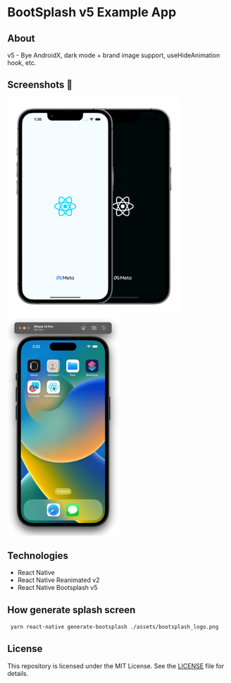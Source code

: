 # BootSplash v5 Example App



## About

v5 - Bye AndroidX, dark mode + brand image support, useHideAnimation hook, etc. 


<!-- emoji screenshot here  -->
## Screenshots 📸

<p>
  <img width="393" src="./docs/demo_static.png" alt="Demo">
  <img width="255" src="./docs/demo.gif" alt="Demo">
</p>

## Technologies

- React Native
- React Native Reanimated v2
- React Native Bootsplash v5

## How generate splash screen

```bash
 yarn react-native generate-bootsplash ./assets/bootsplash_logo.png
```

## License

This repository is licensed under the MIT License. See the [LICENSE](/LICENSE) file for details.
